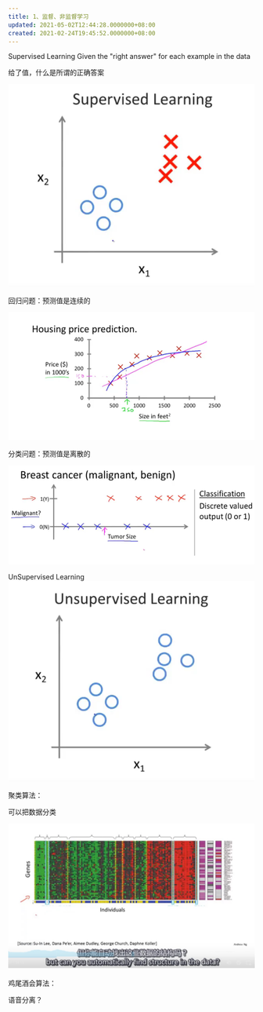 ```yaml
---
title: 1、监督、非监督学习
updated: 2021-05-02T12:44:28.0000000+08:00
created: 2021-02-24T19:45:52.0000000+08:00
---
```


Supervised Learning
Given the "right answer" for each example in the data

给了值，什么是所谓的正确答案

![image1](机器学习/基础/resources/image1.png)

回归问题：预测值是连续的

![image2](机器学习/基础/resources/image2.png)

分类问题：预测值是离散的

![image3](机器学习/基础/resources/image3.png)

UnSupervised Learning
![image4](机器学习/基础/resources/image4.png)

聚类算法：

可以把数据分类

![image5](resources/image5.jpeg)

鸡尾酒会算法：

语音分离？


